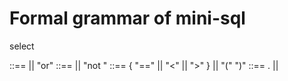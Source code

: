 #  Formal grammar of mini-sql

select <expr>

<expr> ::== <logand> || <logand> "or" <logand>
<logand> ::== <lognot> || "not " <lognot>
<lognot> ::== <symbol> { "==" || "<" || ">" } <value> || "(" <expr> ")"
<symbol> ::== <symbol>.<string> || <name>

